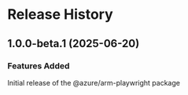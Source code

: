 # Release History
    
## 1.0.0-beta.1 (2025-06-20)

### Features Added

Initial release of the @azure/arm-playwright package
